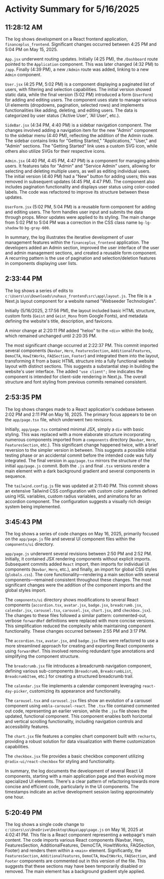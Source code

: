 # Activity Summary for 5/16/2025

## 11:28:12 AM
The log shows development on a React frontend application, `financeplus_frontend`.  Significant changes occurred between 4:25 PM and 5:04 PM on May 15, 2025.

`App.jsx` underwent routing updates. Initially (4:25 PM), the `/Dashboard` route pointed to the `Application` component. This was later changed (4:32 PM) to `/app`.  Finally (4:39 PM), a new `/Admin` route was added, linking to a new `Admin` component.

`User.jsx` (4:25 PM, 5:02 PM)  is a component displaying a paginated list of users, with filtering and selection capabilities.  The initial version showed static data, while the final version (5:02 PM) introduced a form (`UserForm`) for adding and editing users.  The component uses state to manage various UI elements (dropdowns, pagination, selected rows) and implements functionalities like adding, deleting, and editing users.  The data is categorized by user status ('Active User', 'All User', etc.).

`SideBar.jsx` (4:34 PM, 4:40 PM)  is a sidebar navigation component.  The changes involved adding a navigation item for the new "Admin" component to the sidebar menu (4:40 PM), reflecting the addition of the Admin route.  The sidebar contains links for "Getting Started," "Applications," "User," and "Admin" sections. The  "Getting Started" link uses a custom SVG icon, while others also utilize SVGs for their respective icons.


`Admin.jsx` (4:40 PM, 4:45 PM, 4:47 PM) is a component for managing admin users. It features tabs for "Admin" and "Service Admin" users, allowing for selecting and deleting multiple users, as well as editing individual users. The initial version (4:40 PM) had a "New" button for adding users; this was removed in subsequent updates (4:45 PM, 4:47 PM).  The component also includes pagination functionality and displays user status using color-coded labels.  The code was refactored to improve its structure between these updates.


`UserForm.jsx` (5:02 PM, 5:04 PM) is a reusable form component for adding and editing users. The form handles user input and submits the data through props. Minor updates were applied to its styling. The main change from 5:02 PM to 5:04 PM was a correction in the CSS class name `bg-lg-shadow` to `bg-gray-600`.


In summary, the log illustrates the iterative development of user management features within the `financeplus_frontend` application. The developers added an Admin section, improved the user interface of the user and admin management sections, and created a reusable form component.  A recurring pattern is the use of pagination and selection/deletion features in components displaying user lists.


## 2:33:44 PM
The log shows a series of edits to `c:\Users\ss\Downloads\nuhaus_frontend\src\app\layout.js`.  The file is a Next.js layout component for a website named "Webseeder Technologies".

Initially (5/16/2025, 2:17:56 PM), the layout included basic HTML structure, custom fonts (`Geist` and `Geist_Mono` from Google Fonts), and metadata defining the website's title, description, and favicons.

A minor change at 2:20:11 PM added "heloo" to the `<div>` within the body, which remained unchanged until 2:20:35 PM.

The most significant change occurred at 2:22:37 PM.  This commit imported several components (`Navbar`, `Hero`, `FeaturesSection`, `AdditionalFeatures`, `DemoCTA`, `HowItWorks`, `FAQSection`, `Footer`) and integrated them into the layout, transforming it from a basic HTML structure into a fully functional website layout with distinct sections.  This suggests a substantial step in building the website's user interface.  The added `"use client";` line indicates the component is intended for client-side rendering in Next.js.  The overall structure and font styling from previous commits remained consistent.


## 2:53:35 PM
The log shows changes made to a React application's codebase between 2:02 PM and 2:11 PM on May 16, 2025.  The primary focus appears to be on the `app/page.tsx` file, which underwent two revisions.

Initially, `app/page.tsx` contained minimal JSX, simply a `div` with basic styling.  This was replaced with a more elaborate structure incorporating numerous components imported from a `components` directory (`Navbar`, `Hero`, `FeaturesSection`, etc.). This significant change happened twice, with a brief reversion to the simpler version in between.  This suggests a possible initial testing phase or an accidental commit before the intended code was fully integrated. The final version in `app/page.tsx` mirrors the structure of the initial `app/page.js` commit. Both the `.js` and final `.tsx` versions render a main element with a dark background gradient and several components in sequence.

The `tailwind.config.js` file was updated at 2:11:40 PM. This commit shows an extensive Tailwind CSS configuration with custom color palettes defined using HSL variables, custom radius variables, and animations for an accordion component.  The configuration suggests a visually rich design system being implemented.


## 3:45:43 PM
The log shows a series of code changes on May 16, 2025, primarily focused on the `app/page.js` file and several UI component files within the `components/ui` directory.

`app/page.js` underwent several revisions between 2:50 PM and 2:52 PM.  Initially, it contained JSX rendering components without explicit imports.  Subsequent commits added `React` import, then imports for individual UI components (`Navbar`, `Hero`, etc.), and finally, an import for global CSS styles (`globals.css`).  The core functionality—rendering a main section with several components—remained consistent throughout these changes.  The most significant changes were the addition of the component imports and the global styles import.

The `components/ui` directory shows modifications to several React components (`accordion.tsx`, `avatar.jsx`, `badge.jsx`, `breadcrumb.jsx`, `calendar.jsx`, `carousel.tsx`, `carousel.jsx`, `chart.jsx`, and `checkbox.jsx`).  The changes to these files followed a similar pattern: commented-out, verbose `forwardRef` definitions were replaced with more concise versions. This simplification reduced the complexity while maintaining component functionality.  These changes occurred between 2:55 PM and 3:17 PM.

The `accordion.tsx`, `avatar.jsx`, and `badge.jsx` files were refactored to use a more streamlined approach for creating and exporting React components using `forwardRef`. This involved removing redundant type annotations and simplifying the component structure.

The `breadcrumb.jsx` file introduces a breadcrumb navigation component, defining various sub-components (`Breadcrumb`, `BreadcrumbList`, `BreadcrumbItem`, etc.) for creating a structured breadcrumb trail.

The `calendar.jsx` file implements a calendar component leveraging `react-day-picker`, customizing its appearance and functionality.

The `carousel.tsx` and `carousel.jsx` files show an evolution of a carousel component using `embla-carousel-react`.  The `.tsx` file contained commented out code, representing an earlier version, while the `.jsx` file shows the updated, functional component.  This component enables both horizontal and vertical scrolling functionality, including navigation controls and accessibility features.

The `chart.jsx` file features a complex chart component built with `recharts`, providing a robust solution for data visualization with theme customization capabilities.

The `checkbox.jsx` file provides a basic checkbox component utilizing `@radix-ui/react-checkbox` for styling and functionality.

In summary, the log documents the development of several React UI components, starting with a main application page and then evolving more specialized UI elements.  There's a clear pattern of refactoring towards more concise and efficient code, particularly in the UI components. The timestamps indicate an active development session lasting approximately one hour.


## 5:20:49 PM
The log shows a single code change to `c:\Users\ss\OneDrive\Desktop\Naya\app\page.js` on May 16, 2025 at 4:02:41 PM.  This file is a React component representing a webpage's main content.  The code imports various React components (Navbar, Hero, FeaturesSection, AdditionalFeatures, DemoCTA, HowItWorks, FAQSection, Footer) and renders them within a `<main>` element.  Significantly, the `FeaturesSection`, `AdditionalFeatures`, `DemoCTA`, `HowItWorks`, `FAQSection`, and `Footer` components are commented out in this version of the file.  This suggests that these sections may have been temporarily disabled or removed. The main element has a background gradient style applied.
